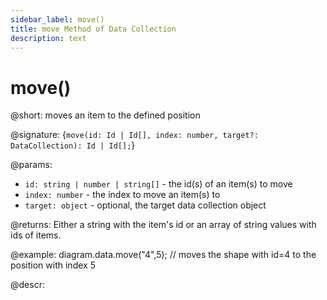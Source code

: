 ```yaml
---
sidebar_label: move()
title: move Method of Data Collection
description: text
---
```


# move()

@short: moves an item to the defined position

@signature: {`move(id: Id | Id[], index: number, target?: DataCollection): Id | Id[];`}

@params:
- `id: string | number | string[]` - the id(s) of an item(s) to move
- `index: number` - the index to move an item(s) to
- `target: object` - optional, the target data collection object

@returns:
Either a string with the item's id or an array of string values with ids of items.

@example:
diagram.data.move("4",5); // moves the shape with id=4 to the position with index 5

@descr:
